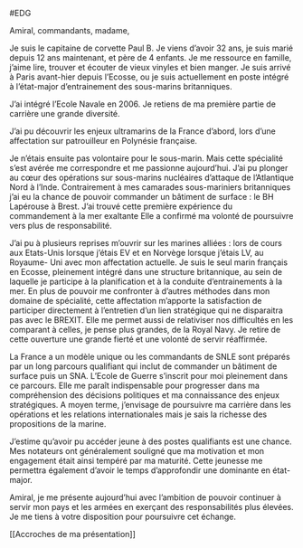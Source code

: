 #EDG 

Amiral, commandants, madame,

Je suis le capitaine de corvette Paul B. Je viens d’avoir 32 ans, je suis marié depuis 12 ans maintenant, et père de 4 enfants. Je me ressource en famille, j’aime lire, trouver et écouter de vieux vinyles et bien manger.
Je suis arrivé à Paris avant-hier depuis l’Ecosse, ou je suis actuellement en poste intégré à l’état-major d’entrainement des sous-marins britanniques.

J’ai intégré l’Ecole Navale en 2006. Je retiens de ma première partie de carrière une grande diversité.

J’ai pu découvrir les enjeux ultramarins de la France d’abord, lors d’une affectation sur patrouilleur en Polynésie française.

Je n’étais ensuite pas volontaire pour le sous-marin. Mais cette spécialité s’est avérée me correspondre et me passionne aujourd’hui. J’ai pu plonger au cœur des opérations sur sous-marins nucléaires d’attaque de l’Atlantique Nord à l’Inde.
Contrairement à mes camarades sous-mariniers britanniques j’ai eu la chance de pouvoir commander un bâtiment de surface : le BH Lapérouse à Brest. J’ai trouvé cette première expérience du commandement à la mer exaltante Elle a confirmé ma volonté de poursuivre vers plus de responsabilité.

J’ai pu à plusieurs reprises m’ouvrir sur les marines alliées : lors de cours aux Etats-Unis lorsque j’étais EV et en Norvège lorsque j’étais LV, au Royaume- Uni avec mon affectation actuelle. Je suis le seul marin français en Ecosse, pleinement intégré dans une structure britannique, au sein de laquelle je participe à la planification et à la conduite d’entrainements à la mer. En plus de pouvoir me confronter à d’autres méthodes dans mon domaine de spécialité, cette affectation m’apporte la satisfaction de participer directement à l’entretien d’un lien stratégique qui ne disparaitra pas avec le BREXIT. Elle me permet aussi de relativiser nos difficultés en les comparant à celles, je pense plus grandes, de la Royal Navy. Je retire de cette ouverture une grande fierté et une volonté de servir réaffirmée.

La France a un modèle unique ou les commandants de SNLE sont préparés par un long parcours qualifiant qui inclut de commander un bâtiment de surface puis un SNA. L’Ecole de Guerre s’inscrit pour moi pleinement dans ce parcours. Elle me paraît indispensable pour progresser dans ma compréhension des décisions politiques et ma connaissance des enjeux stratégiques. A moyen terme, j’envisage de poursuivre ma carrière dans les opérations et les relations internationales mais je sais la richesse des propositions de la marine.

J’estime qu’avoir pu accéder jeune à des postes qualifiants est une chance. Mes notateurs ont généralement souligné que ma motivation et mon engagement était ainsi tempéré par ma maturité. Cette jeunesse me permettra également d’avoir le temps d’approfondir une dominante en état-major.

Amiral, je me présente aujourd’hui avec l’ambition de pouvoir continuer à servir mon pays et les armées en exerçant des responsabilités plus élevées. Je me tiens à votre disposition pour poursuivre cet échange.

[[Accroches de ma présentation]]
